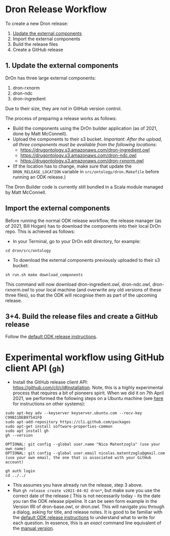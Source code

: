 # Dron Release Workflow

To create a new Dron release:

1. [Update the external components](UpdateComponents.md)
2. Import the external components
3. Build the release files
4. Create a GitHub release

## 1. Update the external components
DrOn has three large external components:

1. dron-rxnorm
2. dron-ndc
3. dron-ingredient

Due to their size, they are not in GitHub version control. 

The process of preparing a release works as follows:

- Build the components using the DrOn builder application (as of 2021, done by Matt McConnell).
- Upload the components to their s3 bucket. *Important: After the upload, all three components must be available from the following locations*:
    - https://drugontology.s3.amazonaws.com/dron-ingredient.owl
    - https://drugontology.s3.amazonaws.com/dron-ndc.owl
    - https://drugontology.s3.amazonaws.com/dron-rxnorm.owl
- (If the location has to change, make sure that update the `DRON_RELEASE_LOCATION` variable in `src/ontology/dron.Makefile` before running an ODK release.)

The Dron Builder code is currently still bundled in a Scala module managed by Matt McConnell. 

## Import the external components

Before running the normal ODK release workflow, the release manager (as of 2021, Bill Hogan) has to download the components into their local DrOn repo. This is achieved as follows:

- In your Terminal, go to your DrOn edit directory, for example:

```
cd dron/src/ontology
```

- To download the external components previously uploaded to their s3 bucket: 

```
sh run.sh make download_components
```

This command will now download dron-ingredient.owl, dron-ndc.owl, dron-rxnorm.owl to your local machine (and overwrite any old versions of these three files), so that the ODK will recognise them as part of the upcoming release.

## 3+4. Build the release files and create a GitHub release

Follow the [default ODK release instructions](odk-workflows/ReleaseWorkflow.md).

# Experimental workflow using GitHub client API (`gh`)

- Install the GitHub release client API: https://github.com/cli/cli#installation. Note, this is a highly experimental process that requires a bit of pioneers spirit. When we did it on 7th April 2021, we performed the following steps on a Ubuntu machine (see [here](https://github.com/cli/cli#installation) for instructions on other systems):

```
sudo apt-key adv --keyserver keyserver.ubuntu.com --recv-key C99B11DEB97541F0
sudo apt-add-repository https://cli.github.com/packages
sudo apt-get install software-properties-common
sudo apt install gh
gh --version

OPTIONAL: git config --global user.name "Nico Matentzoglu" (use your own name)
OPTIONAL: git config --global user.email nicolas.matentzoglu@gmail.com (use your own email, the one that is associated with your GitHub account)

gh auth login
cd ../../
```

- This assumes you have already run the release, step 3 above.
- Run `gh release create v2021-04-02 dron*`, but make sure you use the correct date of the release (
This is not necessarily today - its the date you ran the ODK release pipeline. It can be seen form example in the Version IRI of dron-base.owl, or dron.owl. This will navigate you through a dialog, asking for title, and release notes. It is good to be familiar with the [default ODK release instructions](odk-workflows/ReleaseWorkflow.md) to understand what to write for each question. In essence, this is an _exact_ command line equivalent of the [manual version](odk-workflows/ReleaseWorkflow.md).



